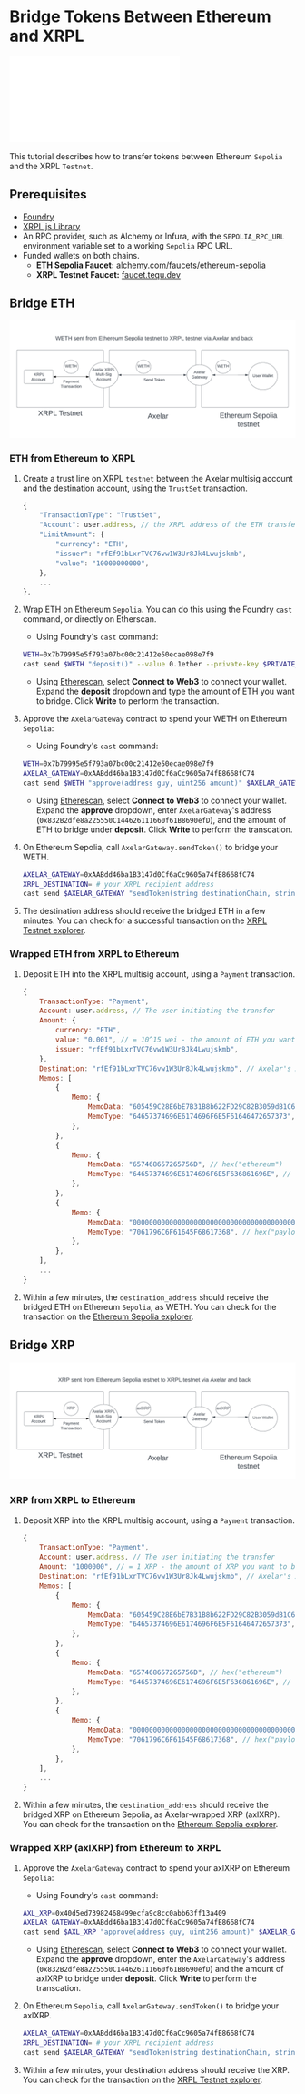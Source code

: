 # Bridge Tokens Between Ethereum and XRPL

<embed src="/snippets/_axelar-disclaimer.md" />

This tutorial describes how to transfer tokens between Ethereum `Sepolia` and the XRPL `Testnet`.


## Prerequisites

- [Foundry](https://book.getfoundry.sh/getting-started/installation)
- [XRPL.js Library](https://js.xrpl.org/)
- An RPC provider, such as Alchemy or Infura, with the `SEPOLIA_RPC_URL` environment variable set to a working `Sepolia` RPC URL.
- Funded wallets on both chains.
  - **ETH Sepolia Faucet:** [alchemy.com/faucets/ethereum-sepolia](https://www.alchemy.com/faucets/ethereum-sepolia)
  - **XRPL Testnet Faucet:** [faucet.tequ.dev](https://faucet.tequ.dev/)


## Bridge ETH

![Bridge ETH](../../images/axelar-bridge-weth.png)

### ETH from Ethereum to XRPL

1. Create a trust line on XRPL `testnet` between the Axelar multisig account and the destination account, using the `TrustSet` transaction.

    ```javascript
    {
        "TransactionType": "TrustSet",
        "Account": user.address, // the XRPL address of the ETH transfer recipient
        "LimitAmount": {
            "currency": "ETH",
            "issuer": "rfEf91bLxrTVC76vw1W3Ur8Jk4Lwujskmb",
            "value": "10000000000",
        },
        ...
    },
    ```

2. Wrap ETH on Ethereum `Sepolia`. You can do this using the Foundry `cast` command, or directly on Etherscan.

    - Using Foundry's `cast` command:

    ```sh
    WETH=0x7b79995e5f793a07bc00c21412e50ecae098e7f9
    cast send $WETH "deposit()" --value 0.1ether --private-key $PRIVATE_KEY --rpc-url $SEPOLIA_RPC_URL
    ```

    - Using [Etherescan](https://sepolia.etherscan.io/token/0x7b79995e5f793a07bc00c21412e50ecae098e7f9#writeContract), select **Connect to Web3** to connect your wallet. Expand the **deposit** dropdown and type the amount of ETH you want to bridge. Click **Write** to perform the transaction.

3. Approve the `AxelarGateway` contract to spend your WETH on Ethereum `Sepolia`:

    - Using Foundry's `cast` command:

    ```sh
    WETH=0x7b79995e5f793a07bc00c21412e50ecae098e7f9
    AXELAR_GATEWAY=0xAABdd46ba1B3147d0Cf6aCc9605a74fE8668fC74
    cast send $WETH "approve(address guy, uint256 amount)" $AXELAR_GATEWAY $(cast to-wei 0.1) --private-key $PRIVATE_KEY --rpc-url $SEPOLIA_RPC_URL
    ```

    - Using [Etherescan](https://sepolia.etherscan.io/token/0x7b79995e5f793a07bc00c21412e50ecae098e7f9#writeContract), select **Connect to Web3** to connect your wallet. Expand the **approve** dropdown, enter `AxelarGateway`'s address (`0x832B2dfe8a225550C144626111660f61B8690efD`), and the amount of ETH to bridge under **deposit**. Click **Write** to perform the transcation.

4. On Ethereum Sepolia, call `AxelarGateway.sendToken()` to bridge your WETH.

    ```sh
    AXELAR_GATEWAY=0xAABdd46ba1B3147d0Cf6aCc9605a74fE8668fC74
    XRPL_DESTINATION= # your XRPL recipient address
    cast send $AXELAR_GATEWAY "sendToken(string destinationChain, string destinationAddress, string symbol, uint256 amount)" "xrpl" $XRPL_DESTINATION "WETH" $(cast to-wei 0.1) --private-key $PRIVATE_KEY --rpc-url $SEPOLIA_RPC_URL
    ```

5. The destination address should receive the bridged ETH in a few minutes. You can check for a successful transaction on the [XRPL Testnet explorer](https://testnet.xrpl.org/).


### Wrapped ETH from XRPL to Ethereum

1. Deposit ETH into the XRPL multisig account, using a `Payment` transaction.

    ```javascript
    {
        TransactionType: "Payment",
        Account: user.address, // The user initiating the transfer
        Amount: {
            currency: "ETH",
            value: "0.001", // = 10^15 wei - the amount of ETH you want to bridge, in ETH
            issuer: "rfEf91bLxrTVC76vw1W3Ur8Jk4Lwujskmb",
        },
        Destination: "rfEf91bLxrTVC76vw1W3Ur8Jk4Lwujskmb", // Axelar's XRPL multisig account
        Memos: [
            {
                Memo: {
                    MemoData: "605459C28E6bE7B31B8b622FD29C82B3059dB1C6", // your ETH recipient address, without the 0x prefix
                    MemoType: "64657374696E6174696F6E5F61646472657373", // hex("destination_address")
                },
            },
            {
                Memo: {
                    MemoData: "657468657265756D", // hex("ethereum")
                    MemoType: "64657374696E6174696F6E5F636861696E", // hex("destination_chain")
                },
            },
            {
                Memo: {
                    MemoData: "0000000000000000000000000000000000000000000000000000000000000000", // bytes32(0) indicates pure token transfer, without GMP
                    MemoType: "7061796C6F61645F68617368", // hex("payload_hash")
                },
            },
        ],
        ...
    }
    ```

2. Within a few minutes, the `destination_address` should receive the bridged ETH on Ethereum `Sepolia`, as WETH. You can check for the transaction on the [Ethereum Sepolia explorer](https://sepolia.etherscan.io/).


## Bridge XRP

![Bridge ETH](../../images/axelar-bridge-xrp.png)

### XRP from XRPL to Ethereum

1. Deposit XRP into the XRPL multisig account, using a `Payment` transaction.

    ```javascript
    {
        TransactionType: "Payment",
        Account: user.address, // The user initiating the transfer
        Amount: "1000000", // = 1 XRP - the amount of XRP you want to bridge, in drops
        Destination: "rfEf91bLxrTVC76vw1W3Ur8Jk4Lwujskmb", // Axelar's XRPL multisig account
        Memos: [
            {
                Memo: {
                    MemoData: "605459C28E6bE7B31B8b622FD29C82B3059dB1C6", // your ETH recipient address, without the 0x prefix
                    MemoType: "64657374696E6174696F6E5F61646472657373", // hex("destination_address")
                },
            },
            {
                Memo: {
                    MemoData: "657468657265756D", // hex("ethereum")
                    MemoType: "64657374696E6174696F6E5F636861696E", // hex("destination_chain")
                },
            },
            {
                Memo: {
                    MemoData: "0000000000000000000000000000000000000000000000000000000000000000", // bytes32(0) indicates pure token transfer, without GMP
                    MemoType: "7061796C6F61645F68617368", // hex("payload_hash")
                },
            },
        ],
        ...
    }
    ```

2. Within a few minutes, the `destination_address` should receive the bridged XRP on Ethereum Sepolia, as Axelar-wrapped XRP (axlXRP). You can check for the transaction on the [Ethereum Sepolia explorer](https://sepolia.etherscan.io/).


### Wrapped XRP (axlXRP) from Ethereum to XRPL

1. Approve the `AxelarGateway` contract to spend your axlXRP on Ethereum `Sepolia`:

    - Using Foundry's `cast` command:

    ```sh
    AXL_XRP=0x40d5ed73982468499ecfa9c8cc0abb63ff13a409
    AXELAR_GATEWAY=0xAABdd46ba1B3147d0Cf6aCc9605a74fE8668fC74
    cast send $AXL_XRP "approve(address guy, uint256 amount)" $AXELAR_GATEWAY 1000000 --private-key $PRIVATE_KEY --rpc-url $SEPOLIA_RPC_URL
    ```

    - Using [Etherescan](https://sepolia.etherscan.io/token/0x40d5ed73982468499ecfa9c8cc0abb63ff13a409#writeContract), select **Connect to Web3** to connect your wallet. Expand the **approve** dropdown, enter the `AxelarGateway`'s address (`0x832B2dfe8a225550C144626111660f61B8690efD`) and the amount of axlXRP to bridge under **deposit**. Click **Write** to perform the transcation.

2. On Ethereum `Sepolia`, call `AxelarGateway.sendToken()` to bridge your axlXRP.

    ```sh
    AXELAR_GATEWAY=0xAABdd46ba1B3147d0Cf6aCc9605a74fE8668fC74
    XRPL_DESTINATION= # your XRPL recipient address
    cast send $AXELAR_GATEWAY "sendToken(string destinationChain, string destinationAddress, string symbol, uint256 amount)" "xrpl" $XRPL_DESTINATION "axlXRP" 1000000 --private-key $PRIVATE_KEY --rpc-url $SEPOLIA_RPC_URL
    ```

3. Within a few minutes, your destination address should receive the XRP. You can check for the transaction on the [XRPL Testnet explorer](https://testnet.xrpl.org/).
